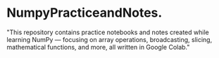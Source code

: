 # NumpyPracticeandNotes.
"This repository contains practice notebooks and notes created while learning NumPy — focusing on array operations, broadcasting, slicing, mathematical functions, and more, all written in Google Colab."
